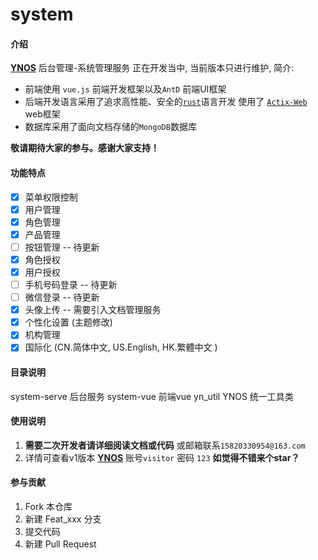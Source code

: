 # system

#### 介绍 
[**YNOS**](http://47.112.235.80/) 后台管理-系统管理服务 正在开发当中, 当前版本只进行维护, 简介:

* 前端使用 `vue.js` 前端开发框架以及`AntD` 前端UI框架
* 后端开发语言采用了追求高性能、安全的[`rust`]("https://www.rust-lang.org/zh-CN/")语言开发  使用了  [`Actix-Web`]("https://actix.rs/") web框架
* 数据库采用了面向文档存储的`MongoDB`数据库

**敬请期待大家的参与。感谢大家支持！**

#### 功能特点

* [x] 菜单权限控制
* [x] 用户管理
* [x] 角色管理
* [x] 产品管理
* [ ] 按钮管理  -- 待更新
* [x] 角色授权
* [x] 用户授权
* [ ] 手机号码登录  -- 待更新
* [ ] 微信登录  -- 待更新
* [x] 头像上传  -- 需要引入文档管理服务 
* [x] 个性化设置 (主题修改)
* [x] 机构管理
* [x] 国际化 (CN.简体中文, US.English, HK.繁體中文 )

#### 目录说明
system-serve  后台服务
system-vue    前端vue
yn_util       YNOS 统一工具类

#### 使用说明
1. **需要二次开发者请详细阅读文档或代码** 或邮箱联系`15820330954@163.com`
2. 详情可查看v1版本 [**YNOS**](http://47.112.235.80/) 账号`visitor` 密码 `123`   **如觉得不错来个star？**

#### 参与贡献

1.  Fork 本仓库
2.  新建 Feat_xxx 分支
3.  提交代码
4.  新建 Pull Request